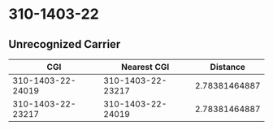 # 310-1403-22
## Unrecognized Carrier


| CGI | Nearest CGI | Distance |
|-----|-------------|----------|
| 310-1403-22-24019 | 310-1403-22-23217 | 2.78381464887 |
| 310-1403-22-23217 | 310-1403-22-24019 | 2.78381464887 |
